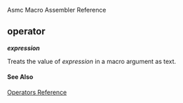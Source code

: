 Asmc Macro Assembler Reference

## operator

**_expression_**


Treats the value of _expression_ in a macro argument as text.

#### See Also

[Operators Reference](readme.md)